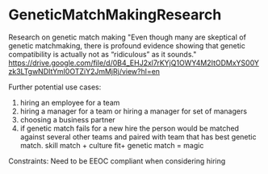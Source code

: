 # GeneticMatchMakingResearch
Research on genetic match making
"Even though many are skeptical of genetic matchmaking, there is profound
evidence showing that genetic compatibility is actually not as “ridiculous” as it sounds."
https://drive.google.com/file/d/0B4_EHJ2xl7rKYjQ1OWY4M2ItODMxYS00Yzk3LTgwNDItYmI0OTZiY2JmMjRj/view?hl=en

Further potential use cases:
1) hiring an employee for a team
2) hiring a manager for a team or hiring a manager for set of managers
3) choosing a business partner
4) if genetic match fails for a new hire the person would be matched against several other teams and paired with team that has best genetic match.
skill match + culture fit+ genetic match = magic

Constraints:
Need to be EEOC compliant when considering hiring

